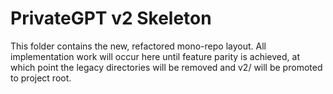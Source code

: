 # PrivateGPT v2 Skeleton

This folder contains the new, refactored mono-repo layout. All implementation work will occur here until feature parity is achieved, at which point the legacy directories will be removed and v2/ will be promoted to project root.
